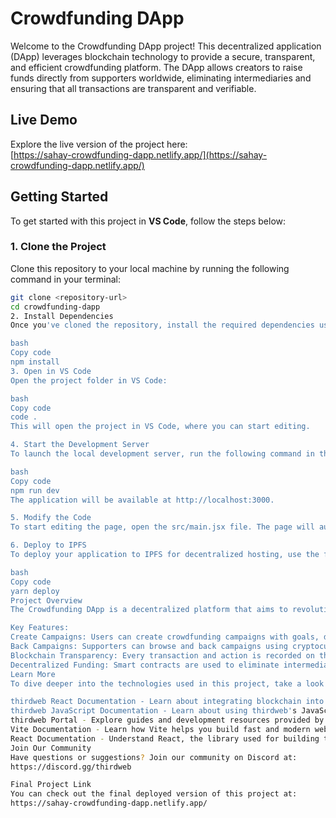 # Crowdfunding DApp

Welcome to the Crowdfunding DApp project! This decentralized application (DApp) leverages blockchain technology to provide a secure, transparent, and efficient crowdfunding platform. The DApp allows creators to raise funds directly from supporters worldwide, eliminating intermediaries and ensuring that all transactions are transparent and verifiable.

## Live Demo

Explore the live version of the project here:  
[https://sahay-crowdfunding-dapp.netlify.app/](https://sahay-crowdfunding-dapp.netlify.app/)

## Getting Started

To get started with this project in **VS Code**, follow the steps below:

### 1. Clone the Project

Clone this repository to your local machine by running the following command in your terminal:

```bash
git clone <repository-url>
cd crowdfunding-dapp
2. Install Dependencies
Once you've cloned the repository, install the required dependencies using npm:

bash
Copy code
npm install
3. Open in VS Code
Open the project folder in VS Code:

bash
Copy code
code .
This will open the project in VS Code, where you can start editing.

4. Start the Development Server
To launch the local development server, run the following command in the terminal:

bash
Copy code
npm run dev
The application will be available at http://localhost:3000.

5. Modify the Code
To start editing the page, open the src/main.jsx file. The page will auto-update as you make changes to the file.

6. Deploy to IPFS
To deploy your application to IPFS for decentralized hosting, use the following command:

bash
Copy code
yarn deploy
Project Overview
The Crowdfunding DApp is a decentralized platform that aims to revolutionize crowdfunding. By utilizing blockchain technology, it ensures transparency and security for both creators and supporters. All transactions, including contributions and withdrawals, are recorded on the blockchain, ensuring complete visibility and trust.

Key Features:
Create Campaigns: Users can create crowdfunding campaigns with goals, descriptions, and deadlines.
Back Campaigns: Supporters can browse and back campaigns using cryptocurrency, with the assurance that funds are securely managed.
Blockchain Transparency: Every transaction and action is recorded on the blockchain, making the entire process transparent and verifiable.
Decentralized Funding: Smart contracts are used to eliminate intermediaries and ensure that funds are transferred directly between creators and backers.
Learn More
To dive deeper into the technologies used in this project, take a look at the following resources:

thirdweb React Documentation - Learn about integrating blockchain into your React app with the thirdweb SDK.
thirdweb JavaScript Documentation - Learn about using thirdweb's JavaScript/TypeScript SDK for blockchain integration.
thirdweb Portal - Explore guides and development resources provided by thirdweb.
Vite Documentation - Learn how Vite helps you build fast and modern web applications.
React Documentation - Understand React, the library used for building the frontend of this project.
Join Our Community
Have questions or suggestions? Join our community on Discord at:
https://discord.gg/thirdweb

Final Project Link
You can check out the final deployed version of this project at:
https://sahay-crowdfunding-dapp.netlify.app/
